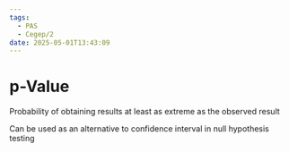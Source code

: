 ```yaml
---
tags:
  - PAS
  - Cegep/2
date: 2025-05-01T13:43:09
---
```


# p-Value

Probability of obtaining results at least as extreme as the observed result

Can be used as an alternative to confidence interval in null hypothesis testing